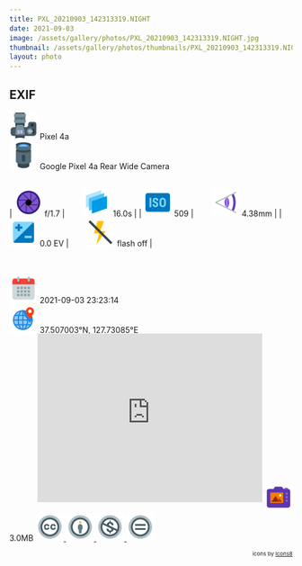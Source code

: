 ```yaml
---
title: PXL_20210903_142313319.NIGHT
date: 2021-09-03
image: /assets/gallery/photos/PXL_20210903_142313319.NIGHT.jpg
thumbnail: /assets/gallery/photos/thumbnails/PXL_20210903_142313319.NIGHT_thumbnail.jpg
layout: photo
---
```

<style>
  div.container {
    width: 100% !important;
    max-width: none !important;
  }
  img.main-img {
    height: auto !important;
    max-width: 100% !important;
    max-height: 100vh !important;
  }
  img.exif {
    width: 50px;
    height: 50px;
  }
</style>

## EXIF
<img src='/assets/images/icons/camera.png' class='exif'> Pixel 4a  
<img src='/assets/images/icons/lens.png' class='exif'> Google Pixel 4a Rear Wide Camera
<br><br>

| <img src='/assets/images/icons/aperture.png' class='exif'> f/1.7 | &emsp;&emsp;<img src='/assets/images/icons/shutter-speed.png' class='exif'> 16.0s |
| <img src='/assets/images/icons/iso.png' class='exif'> 509 | &emsp;&emsp;<img src='/assets/images/icons/focal-length.png' class='exif'> 4.38mm |
| <img src='/assets/images/icons/exposure.png' class='exif'> 0.0 EV | &emsp;&emsp;<img src='/assets/images/icons/flash-off.png' class='exif'> flash off |

<br><br>
<img src='/assets/images/icons/calendar.png' class='exif'> 2021-09-03 23:23:14  
<img src='/assets/images/icons/location.png' class='exif'> 37.507003°N, 127.73085°E 
<iframe src="https://www.google.com/maps/embed/v1/place?key=AIzaSyCya2DWkf5zX4lbp4EoHf49Rb6moUk8wIs&zoom=17&q=37.50700333333333,127.73085&center=37.50700333333333,127.73085" frameborder="0" style="width: 80%; max-width:400px; height: 300px; margin: -1rem 0 1rem 50px; border: 0;"></iframe>  
<img src='/assets/images/icons/image.png' class='exif'> 3.0MB

<a href='https://creativecommons.org/licenses/by-nc-nd/2.0/' class='no-underline'>
  <img src='/assets/images/icons/ccl/cc.png' class='exif'>
  <img src='/assets/images/icons/ccl/by.png' class='exif'>
  <img src='/assets/images/icons/ccl/nc.png' class='exif'>
  <img src='/assets/images/icons/ccl/nd.png' class='exif'>
</a>

<span style='float: right; font-size: 0.6rem'>icons by <a target="_blank" href="https://icons8.com">Icons8</a></span>
<br>
